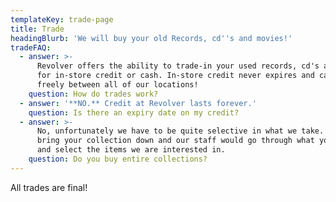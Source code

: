 ```yaml
---
templateKey: trade-page
title: Trade
headingBlurb: 'We will buy your old Records, cd''s and movies!'
tradeFAQ:
  - answer: >-
      Revolver offers the ability to trade-in your used records, cd's and movies
      for in-store credit or cash. In-store credit never expires and can be used
      freely between all of our locations!
    question: How do trades work?
  - answer: '**NO.** Credit at Revolver lasts forever.'
    question: Is there an expiry date on my credit?
  - answer: >-
      No, unfortunately we have to be quite selective in what we take. You would
      bring your collection down and our staff would go through what you have
      and select the items we are interested in.
    question: Do you buy entire collections?
---
```


All trades are final!
